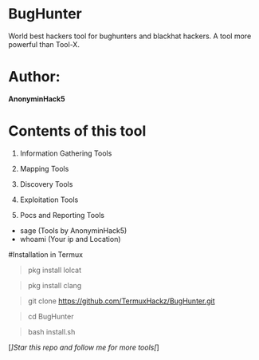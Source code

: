 # BugHunter
World best hackers tool for bughunters and blackhat hackers. A tool more powerful than Tool-X.

# Author:
**AnonyminHack5**

# Contents of this tool
1) Information Gathering Tools

2) Mapping Tools

3) Discovery Tools

4) Exploitation Tools

5) Pocs and Reporting Tools

- sage (Tools by AnonyminHack5)
- whoami (Your ip and Location)

#Installation in Termux

> pkg install lolcat

> pkg install clang

> git clone https://github.com/TermuxHackz/BugHunter.git

> cd BugHunter

> bash install.sh

[*]Star this repo and follow me for more tools[*]
